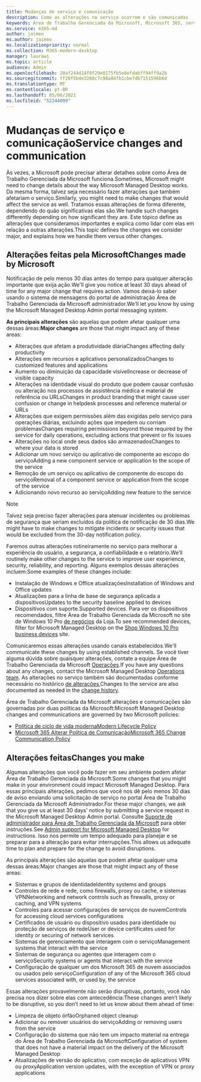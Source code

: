 ```yaml
---
title: Mudanças de serviço e comunicação
description: Como as alterações no serviço ocorrem e são comunicadas
keywords: Área de Trabalho Gerenciada da Microsoft, Microsoft 365, serviço, documentação
ms.service: m365-md
author: jaimeo
ms.author: jaimeo
ms.localizationpriority: normal
ms.collection: M365-modern-desktop
manager: laurawi
ms.topic: article
audience: Admin
ms.openlocfilehash: 20af244d14f8f29e0175fb5e8efdabff94ff9a2b
ms.sourcegitcommit: ff20f5b4e3268c7c98a84fb1cbe7db7151596b6d
ms.translationtype: MT
ms.contentlocale: pt-BR
ms.lasthandoff: 05/06/2021
ms.locfileid: "52244099"
---
```

# <a name="service-changes-and-communication"></a><span data-ttu-id="2d3f6-104">Mudanças de serviço e comunicação</span><span class="sxs-lookup"><span data-stu-id="2d3f6-104">Service changes and communication</span></span>

<span data-ttu-id="2d3f6-105">Às vezes, a Microsoft pode precisar alterar detalhes sobre como Área de Trabalho Gerenciada da Microsoft funciona.</span><span class="sxs-lookup"><span data-stu-id="2d3f6-105">Sometimes, Microsoft might need to change details about the way Microsoft Managed Desktop works.</span></span> <span data-ttu-id="2d3f6-106">Da mesma forma, talvez seja necessário fazer alterações que também afetariam o serviço.</span><span class="sxs-lookup"><span data-stu-id="2d3f6-106">Similarly, you might need to make changes that would affect the service as well.</span></span> <span data-ttu-id="2d3f6-107">Tratamos essas alterações de forma diferente, dependendo do quão significativas elas são.</span><span class="sxs-lookup"><span data-stu-id="2d3f6-107">We handle such changes differently depending on how significant they are.</span></span> <span data-ttu-id="2d3f6-108">Este tópico define as alterações que consideramos importantes e explica como lidar com elas em relação a outras alterações.</span><span class="sxs-lookup"><span data-stu-id="2d3f6-108">This topic defines the changes we consider major, and explains how we handle them versus other changes.</span></span>



## <a name="changes-made-by-microsoft"></a><span data-ttu-id="2d3f6-109">Alterações feitas pela Microsoft</span><span class="sxs-lookup"><span data-stu-id="2d3f6-109">Changes made by Microsoft</span></span>

<span data-ttu-id="2d3f6-110">Notificação de pelo menos 30 dias antes do tempo para qualquer alteração importante que exija ação.</span><span class="sxs-lookup"><span data-stu-id="2d3f6-110">We'll give you notice at least 30 days ahead of time for any major change that requires action.</span></span> <span data-ttu-id="2d3f6-111">Vamos deixá-lo saber usando o sistema de mensagens do portal de administração Área de Trabalho Gerenciada da Microsoft administrador.</span><span class="sxs-lookup"><span data-stu-id="2d3f6-111">We’ll let you know by using the Microsoft Managed Desktop Admin portal messaging system.</span></span>

<span data-ttu-id="2d3f6-112">**As principais alterações** são aquelas que podem afetar qualquer uma dessas áreas:</span><span class="sxs-lookup"><span data-stu-id="2d3f6-112">**Major changes** are those that might impact any of these areas:</span></span>
- <span data-ttu-id="2d3f6-113">Alterações que afetam a produtividade diária</span><span class="sxs-lookup"><span data-stu-id="2d3f6-113">Changes affecting daily productivity</span></span>
- <span data-ttu-id="2d3f6-114">Alterações em recursos e aplicativos personalizados</span><span class="sxs-lookup"><span data-stu-id="2d3f6-114">Changes to customized features and applications</span></span>
- <span data-ttu-id="2d3f6-115">Aumento ou diminuição da capacidade visível</span><span class="sxs-lookup"><span data-stu-id="2d3f6-115">Increase or decrease of visible capacity</span></span>
- <span data-ttu-id="2d3f6-116">Alterações na identidade visual do produto que podem causar confusão ou alteração nos processos de assistência médica e material de referência ou URLs</span><span class="sxs-lookup"><span data-stu-id="2d3f6-116">Changes in product branding that might cause user confusion or change in helpdesk processes and reference material or URLs</span></span>
- <span data-ttu-id="2d3f6-117">Alterações que exigem permissões além das exigidas pelo serviço para operações diárias, excluindo ações que impedem ou corriam problemas</span><span class="sxs-lookup"><span data-stu-id="2d3f6-117">Changes requiring permissions beyond those required by the service for daily operations, excluding actions that prevent or fix issues</span></span>
- <span data-ttu-id="2d3f6-118">Alterações no local onde seus dados são armazenados</span><span class="sxs-lookup"><span data-stu-id="2d3f6-118">Changes to where your data is stored</span></span>
- <span data-ttu-id="2d3f6-119">Adicionar um novo serviço ou aplicativo de componente ao escopo do serviço</span><span class="sxs-lookup"><span data-stu-id="2d3f6-119">Adding a new component service or application to the scope of the service</span></span>
- <span data-ttu-id="2d3f6-120">Remoção de um serviço ou aplicativo de componente do escopo do serviço</span><span class="sxs-lookup"><span data-stu-id="2d3f6-120">Removal of a component service or application from the scope of the service</span></span>
- <span data-ttu-id="2d3f6-121">Adicionando novo recurso ao serviço</span><span class="sxs-lookup"><span data-stu-id="2d3f6-121">Adding new feature to the service</span></span>

> [!NOTE]
> <span data-ttu-id="2d3f6-122">Talvez seja preciso fazer alterações para atenuar incidentes ou problemas de segurança que seriam excluídos da política de notificação de 30 dias.</span><span class="sxs-lookup"><span data-stu-id="2d3f6-122">We might have to make changes to mitigate incidents or security issues that would be excluded from the 30-day notification policy.</span></span>

<span data-ttu-id="2d3f6-123">Faremos outras alterações rotineiramente no serviço para melhorar a experiência do usuário, a segurança, a confiabilidade e o relatório.</span><span class="sxs-lookup"><span data-stu-id="2d3f6-123">We’ll routinely make other changes to the service to improve user experience, security, reliability, and reporting.</span></span> <span data-ttu-id="2d3f6-124">Alguns exemplos dessas alterações incluem:</span><span class="sxs-lookup"><span data-stu-id="2d3f6-124">Some examples of these changes include:</span></span>

- <span data-ttu-id="2d3f6-125">Instalação de Windows e Office atualizações</span><span class="sxs-lookup"><span data-stu-id="2d3f6-125">Installation of Windows and Office updates</span></span>
- <span data-ttu-id="2d3f6-126">Atualizações para a linha de base de segurança aplicada a dispositivos</span><span class="sxs-lookup"><span data-stu-id="2d3f6-126">Updates to the security baseline applied to devices</span></span>
- <span data-ttu-id="2d3f6-127">Dispositivos com suporte.</span><span class="sxs-lookup"><span data-stu-id="2d3f6-127">Supported devices.</span></span> <span data-ttu-id="2d3f6-128">Para ver os dispositivos recomendados, filtre Área de Trabalho Gerenciada da Microsoft no site de Windows 10 Pro [de negócios](https://www.microsoft.com/windowsforbusiness/view-all-devices) da Loja.</span><span class="sxs-lookup"><span data-stu-id="2d3f6-128">To see recommended devices, filter for Microsoft Managed Desktop on the [Shop Windows 10 Pro business devices](https://www.microsoft.com/windowsforbusiness/view-all-devices) site.</span></span>

<span data-ttu-id="2d3f6-129">Comunicaremos essas alterações usando canais estabelecidos.</span><span class="sxs-lookup"><span data-stu-id="2d3f6-129">We'll communicate these changes by using established channels.</span></span> <span data-ttu-id="2d3f6-130">Se você tiver alguma dúvida sobre quaisquer alterações, contate a equipe Área de Trabalho Gerenciada da Microsoft [Operações](../working-with-managed-desktop/admin-support.md).</span><span class="sxs-lookup"><span data-stu-id="2d3f6-130">If you have any questions about any changes, contact the Microsoft Managed Desktop [Operations team](../working-with-managed-desktop/admin-support.md).</span></span> <span data-ttu-id="2d3f6-131">As alterações no serviço também são documentadas conforme necessário no histórico [de alterações.](../change-history-managed-desktop.md)</span><span class="sxs-lookup"><span data-stu-id="2d3f6-131">Changes to the service are also documented as needed in the [change history](../change-history-managed-desktop.md).</span></span>

<span data-ttu-id="2d3f6-132">Área de Trabalho Gerenciada da Microsoft alterações e comunicações são governadas por duas políticas da Microsoft:</span><span class="sxs-lookup"><span data-stu-id="2d3f6-132">Microsoft Managed Desktop changes and communications are governed by two Microsoft policies:</span></span>
- [<span data-ttu-id="2d3f6-133">Política de ciclo de vida moderna</span><span class="sxs-lookup"><span data-stu-id="2d3f6-133">Modern Lifecycle Policy</span></span>](https://support.microsoft.com/help/30881/modern-lifecycle-policy)
- [<span data-ttu-id="2d3f6-134">Microsoft 365 Alterar Política de Comunicação</span><span class="sxs-lookup"><span data-stu-id="2d3f6-134">Microsoft 365 Change Communication Policy</span></span>](/office365/admin/manage/message-center)

## <a name="changes-you-make"></a><span data-ttu-id="2d3f6-135">Alterações feitas</span><span class="sxs-lookup"><span data-stu-id="2d3f6-135">Changes you make</span></span>

<span data-ttu-id="2d3f6-136">Algumas alterações que você pode fazer em seu ambiente podem afetar Área de Trabalho Gerenciada da Microsoft.</span><span class="sxs-lookup"><span data-stu-id="2d3f6-136">Some changes that you might make in your environment could impact Microsoft Managed Desktop.</span></span> <span data-ttu-id="2d3f6-137">Para essas principais alterações, pedimos que você nos dê pelo menos 30 dias de aviso enviando uma solicitação de serviço no portal Área de Trabalho Gerenciada da Microsoft Administrador.</span><span class="sxs-lookup"><span data-stu-id="2d3f6-137">For these major changes, we ask that you give us at least 30 days’ notice by submitting a service request in the Microsoft Managed Desktop Admin portal.</span></span> <span data-ttu-id="2d3f6-138">Consulte [Suporte de administrador para Área de Trabalho Gerenciada da Microsoft](../working-with-managed-desktop/admin-support.md) para obter instruções.</span><span class="sxs-lookup"><span data-stu-id="2d3f6-138">See [Admin support for Microsoft Managed Desktop](../working-with-managed-desktop/admin-support.md) for instructions.</span></span> <span data-ttu-id="2d3f6-139">Isso nos permite um tempo adequado para planejar e se preparar para a alteração para evitar interrupções.</span><span class="sxs-lookup"><span data-stu-id="2d3f6-139">This allows us adequate time to plan and prepare for the change to avoid disruptions.</span></span>

<span data-ttu-id="2d3f6-140">As principais alterações são aquelas que podem afetar qualquer uma dessas áreas:</span><span class="sxs-lookup"><span data-stu-id="2d3f6-140">Major changes are those that might impact any of these areas:</span></span>

- <span data-ttu-id="2d3f6-141">Sistemas e grupos de identidade</span><span class="sxs-lookup"><span data-stu-id="2d3f6-141">Identity systems and groups</span></span>
- <span data-ttu-id="2d3f6-142">Controles de rede e rede, como firewalls, proxy ou cache, e sistemas VPN</span><span class="sxs-lookup"><span data-stu-id="2d3f6-142">Networking and network controls such as firewalls, proxy or caching, and VPN systems</span></span>
- <span data-ttu-id="2d3f6-143">Controles para acessar configurações de serviços de nuvem</span><span class="sxs-lookup"><span data-stu-id="2d3f6-143">Controls for accessing cloud services configurations</span></span>
- <span data-ttu-id="2d3f6-144">Certificados de usuário ou dispositivo usados para identidade ou proteção de serviços de rede</span><span class="sxs-lookup"><span data-stu-id="2d3f6-144">User or device certificates used for identity or securing of network services</span></span>
- <span data-ttu-id="2d3f6-145">Sistemas de gerenciamento que interagem com o serviço</span><span class="sxs-lookup"><span data-stu-id="2d3f6-145">Management systems that interact with the service</span></span>
- <span data-ttu-id="2d3f6-146">Sistemas de segurança ou agentes que interagem com o serviço</span><span class="sxs-lookup"><span data-stu-id="2d3f6-146">Security systems or agents that interact with the service</span></span>
- <span data-ttu-id="2d3f6-147">Configuração de qualquer um dos Microsoft 365 de nuvem associados ou usados pelo serviço</span><span class="sxs-lookup"><span data-stu-id="2d3f6-147">Configuration of any of the Microsoft 365 cloud services associated with, or used by, the service</span></span>

<span data-ttu-id="2d3f6-148">Essas alterações provavelmente não serão disruptivas, portanto, você não precisa nos dizer sobre elas com antecedência:</span><span class="sxs-lookup"><span data-stu-id="2d3f6-148">These changes aren’t likely to be disruptive, so you don’t need to let us know about them ahead of time:</span></span>

- <span data-ttu-id="2d3f6-149">Limpeza de objeto órfão</span><span class="sxs-lookup"><span data-stu-id="2d3f6-149">Orphaned object cleanup</span></span>
- <span data-ttu-id="2d3f6-150">Adicionar ou remover usuários do serviço</span><span class="sxs-lookup"><span data-stu-id="2d3f6-150">Adding or removing users from the service</span></span>
- <span data-ttu-id="2d3f6-151">Configuração do sistema que não tem um impacto material na entrega do Área de Trabalho Gerenciada da Microsoft</span><span class="sxs-lookup"><span data-stu-id="2d3f6-151">Configuration of system that does not have a material impact on the delivery of the Microsoft Managed Desktop</span></span>
- <span data-ttu-id="2d3f6-152">Atualizações de versão do aplicativo, com exceção de aplicativos VPN ou proxy</span><span class="sxs-lookup"><span data-stu-id="2d3f6-152">Application version updates, with the exception of VPN or proxy applications</span></span>